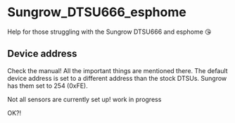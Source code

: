# Sungrow_DTSU666_esphome
Help for those struggling with the Sungrow DTSU666 and esphome 😘

## Device address
Check the manual! All the important things are mentioned there. The default device address is set to a different address than the stock DTSUs. Sungrow has them set to 254 (0xFE).

Not all sensors are currently set up! work in progress

OK?!

